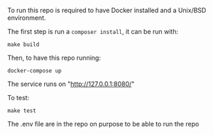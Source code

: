 To run this repo is required to have Docker installed and a Unix/BSD environment.

The first step is run a `composer install`, it can be run with:

    make build

Then, to have this repo running:

    docker-compose up

The service runs on "http://127.0.0.1:8080/"


To test:

    make test

The .env file are in the repo on purpose to be able to run the repo